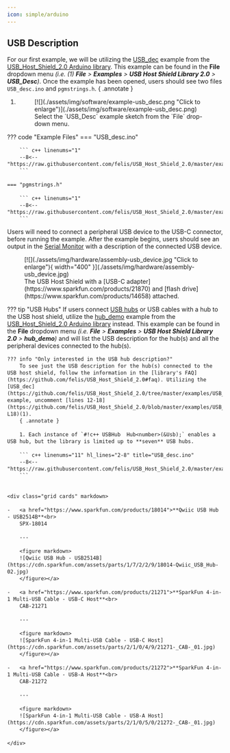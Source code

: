 ```yaml
---
icon: simple/arduino
---
```


## USB Description
For our first example, we will be utilizing the [USB_dec](https://github.com/felis/USB_Host_Shield_2.0/tree/master/examples/USB_desc) example from the [USB_Host_Shield_2.0 Arduino library](https://github.com/felis/USB_Host_Shield_2.0). This example can be found in the **File** dropdown menu _(i.e. (1) **File** > **Examples** > **USB Host Shield Library 2.0** > **USB_Desc**)_. Once the example has been opened, users should see two files `USB_desc.ino` and `pgmstrings.h`.
{ .annotate }

1. <figure markdown>
    [![](./assets/img/software/example-usb_desc.png "Click to enlarge")](./assets/img/software/example-usb_desc.png)
    <figcaption markdown>Select the `USB_Desc` example sketch from the `File` drop-down menu.</figcaption>
    </figure>

??? code "Example Files"
    === "USB_desc.ino"

        ``` c++ linenums="1"
        --8<-- "https://raw.githubusercontent.com/felis/USB_Host_Shield_2.0/master/examples/USB_desc/USB_desc.ino"
        ```

    === "pgmstrings.h"
    
        ``` c++ linenums="1"
        --8<-- "https://raw.githubusercontent.com/felis/USB_Host_Shield_2.0/master/examples/USB_desc/pgmstrings.h"
        ```

Users will need to connect a peripheral USB device to the USB-C connector, before running the example. After the example begins, users should see an output in the [Serial Monitor](https://learn.sparkfun.com/tutorials/112) with a description of the connected USB device.

<figure markdown>
[![](./assets/img/hardware/assembly-usb_device.jpg "Click to enlarge"){ width="400" }](./assets/img/hardware/assembly-usb_device.jpg)
<figcaption markdown>The USB Host Shield with a [USB-C adapter](https://www.sparkfun.com/products/21870) and [flash drive](https://www.sparkfun.com/products/14658) attached.</figcaption>
</figure>

??? tip "USB Hubs"
    If users connect [USB hubs](https://en.wikipedia.org/wiki/USB_hub) or USB cables with a hub to the USB host shield, utilize the [hub_demo](https://github.com/felis/USB_Host_Shield_2.0/tree/master/examples/hub_demo) example from the [USB_Host_Shield_2.0 Arduino library](https://github.com/felis/USB_Host_Shield_2.0) instead. This example can be found in the **File** dropdown menu _(i.e. **File** > **Examples** > **USB Host Shield Library 2.0** > **hub_demo**)_ and will list the USB description for the hub(s) and all the peripheral devices connected to the hub(s).

    ??? info "Only interested in the USB hub description?"
        To see just the USB description for the hub(s) connected to the USB host shield, follow the information in the [library's FAQ](https://github.com/felis/USB_Host_Shield_2.0#faq). Utilizing the [USB_dec](https://github.com/felis/USB_Host_Shield_2.0/tree/master/examples/USB_desc) example, uncomment [lines 12-18](https://github.com/felis/USB_Host_Shield_2.0/blob/master/examples/USB_desc/USB_desc.ino#L12-L18)(1).
        { .annotate }

        1. Each instance of `#!c++ USBHub  Hub<number>(&Usb);` enables a USB hub, but the library is limited up to **seven** USB hubs. 

        ``` c++ linenums="11" hl_lines="2-8" title="USB_desc.ino"
        --8<-- "https://raw.githubusercontent.com/felis/USB_Host_Shield_2.0/master/examples/USB_desc/USB_desc.ino:11:19"
        ```


    <div class="grid cards" markdown>

    -   <a href="https://www.sparkfun.com/products/18014">**Qwiic USB Hub - USB2514B**<br>
        SPX-18014

        ---

        <figure markdown>
        ![Qwiic USB Hub - USB2514B](https://cdn.sparkfun.com/assets/parts/1/7/2/2/9/18014-Qwiic_USB_Hub-02.jpg)
        </figure></a>

    -   <a href="https://www.sparkfun.com/products/21271">**SparkFun 4-in-1 Multi-USB Cable - USB-C Host**<br>
        CAB-21271

        ---
        
        <figure markdown>
        ![SparkFun 4-in-1 Multi-USB Cable - USB-C Host](https://cdn.sparkfun.com/assets/parts/2/1/0/4/9/21271-_CAB-_01.jpg)
        </figure></a>

    -   <a href="https://www.sparkfun.com/products/21272">**SparkFun 4-in-1 Multi-USB Cable - USB-A Host**<br>
        CAB-21272

        ---

        <figure markdown>
        ![SparkFun 4-in-1 Multi-USB Cable - USB-A Host](https://cdn.sparkfun.com/assets/parts/2/1/0/5/0/21272-_CAB-_01.jpg)
        </figure></a>

    </div>